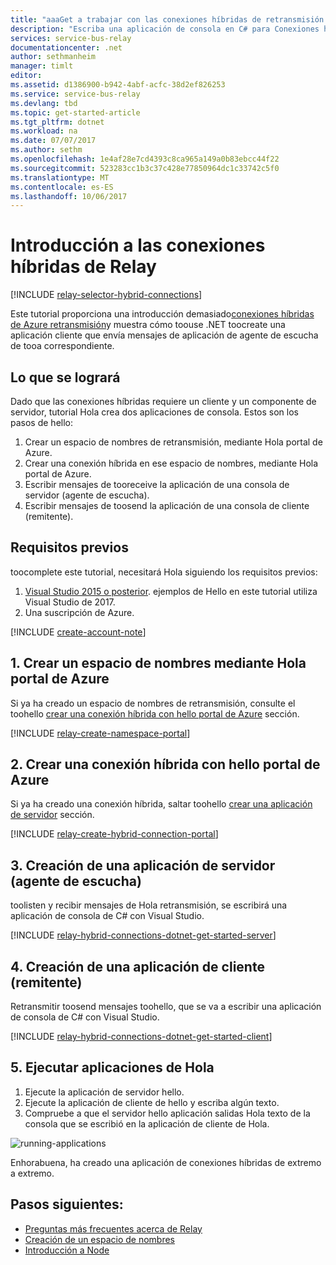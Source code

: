 ```yaml
---
title: "aaaGet a trabajar con las conexiones híbridas de retransmisión de Azure en .NET | Documentos de Microsoft"
description: "Escriba una aplicación de consola en C# para Conexiones híbridas de Azure Relay."
services: service-bus-relay
documentationcenter: .net
author: sethmanheim
manager: timlt
editor: 
ms.assetid: d1386900-b942-4abf-acfc-38d2ef826253
ms.service: service-bus-relay
ms.devlang: tbd
ms.topic: get-started-article
ms.tgt_pltfrm: dotnet
ms.workload: na
ms.date: 07/07/2017
ms.author: sethm
ms.openlocfilehash: 1e4af28e7cd4393c8ca965a149a0b83ebcc44f22
ms.sourcegitcommit: 523283cc1b3c37c428e77850964dc1c33742c5f0
ms.translationtype: MT
ms.contentlocale: es-ES
ms.lasthandoff: 10/06/2017
---
```

# <a name="get-started-with-relay-hybrid-connections"></a>Introducción a las conexiones híbridas de Relay
[!INCLUDE [relay-selector-hybrid-connections](../../includes/relay-selector-hybrid-connections.md)]

Este tutorial proporciona una introducción demasiado[conexiones híbridas de Azure retransmisión](relay-what-is-it.md#hybrid-connections)y muestra cómo toouse .NET toocreate una aplicación cliente que envía mensajes de aplicación de agente de escucha de tooa correspondiente. 

## <a name="what-will-be-accomplished"></a>Lo que se logrará
Dado que las conexiones híbridas requiere un cliente y un componente de servidor, tutorial Hola crea dos aplicaciones de consola. Estos son los pasos de hello:

1. Crear un espacio de nombres de retransmisión, mediante Hola portal de Azure.
2. Crear una conexión híbrida en ese espacio de nombres, mediante Hola portal de Azure.
3. Escribir mensajes de tooreceive la aplicación de una consola de servidor (agente de escucha).
4. Escribir mensajes de toosend la aplicación de una consola de cliente (remitente).

## <a name="prerequisites"></a>Requisitos previos

toocomplete este tutorial, necesitará Hola siguiendo los requisitos previos:

1. [Visual Studio 2015 o posterior](http://www.visualstudio.com). ejemplos de Hello en este tutorial utiliza Visual Studio de 2017.
2. Una suscripción de Azure.

[!INCLUDE [create-account-note](../../includes/create-account-note.md)]

## <a name="1-create-a-namespace-using-hello-azure-portal"></a>1. Crear un espacio de nombres mediante Hola portal de Azure
Si ya ha creado un espacio de nombres de retransmisión, consulte el toohello [crear una conexión híbrida con hello portal de Azure](#2-create-a-hybrid-connection-using-the-azure-portal) sección.

[!INCLUDE [relay-create-namespace-portal](../../includes/relay-create-namespace-portal.md)]

## <a name="2-create-a-hybrid-connection-using-hello-azure-portal"></a>2. Crear una conexión híbrida con hello portal de Azure
Si ya ha creado una conexión híbrida, saltar toohello [crear una aplicación de servidor](#3-create-a-server-application-listener) sección.

[!INCLUDE [relay-create-hybrid-connection-portal](../../includes/relay-create-hybrid-connection-portal.md)]

## <a name="3-create-a-server-application-listener"></a>3. Creación de una aplicación de servidor (agente de escucha)
toolisten y recibir mensajes de Hola retransmisión, se escribirá una aplicación de consola de C# con Visual Studio.

[!INCLUDE [relay-hybrid-connections-dotnet-get-started-server](../../includes/relay-hybrid-connections-dotnet-get-started-server.md)]

## <a name="4-create-a-client-application-sender"></a>4. Creación de una aplicación de cliente (remitente)
Retransmitir toosend mensajes toohello, que se va a escribir una aplicación de consola de C# con Visual Studio.

[!INCLUDE [relay-hybrid-connections-dotnet-get-started-client](../../includes/relay-hybrid-connections-dotnet-get-started-client.md)]

## <a name="5-run-hello-applications"></a>5. Ejecutar aplicaciones de Hola
1. Ejecute la aplicación de servidor hello.
2. Ejecute la aplicación de cliente de hello y escriba algún texto.
3. Compruebe a que el servidor hello aplicación salidas Hola texto de la consola que se escribió en la aplicación de cliente de Hola.

![running-applications](./media/relay-hybrid-connections-dotnet-get-started/running-applications.png)

Enhorabuena, ha creado una aplicación de conexiones híbridas de extremo a extremo.

## <a name="next-steps"></a>Pasos siguientes:
* [Preguntas más frecuentes acerca de Relay](relay-faq.md)
* [Creación de un espacio de nombres](relay-create-namespace-portal.md)
* [Introducción a Node](relay-hybrid-connections-node-get-started.md)

